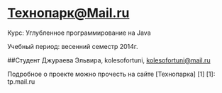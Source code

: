 Технопарк@Mail.ru
============
Курс: Углубленное программирование на Java

Учебный период: весенний семестр 2014г.

##Студент
Джураева Эльвира, kolesofortuni, kolesofortuni@mail.ru

Подробное о проекте можно прочесть на сайте [Технопарка] [1]
[1]: tp.mail.ru

